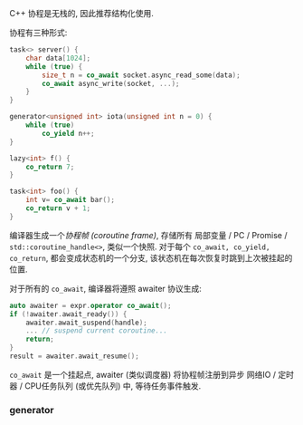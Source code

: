 C++ 协程是无栈的, 因此推荐结构化使用.

协程有三种形式:

```cpp
task<> server() {
	char data[1024];
	while (true) {
		size_t n = co_await socket.async_read_some(data);
		co_await async_write(socket, ...);
	}
}

generator<unsigned int> iota(unsigned int n = 0) {
	while (true)
		co_yield n++;
}

lazy<int> f() {
	co_return 7;
}
```

```cpp
task<int> foo() {
	int v= co_await bar();
	co_return v + 1;
}
```

编译器生成一个*协程帧 (coroutine frame)*, 存储所有 局部变量 / PC / Promise / `std::coroutine_handle<>`, 类似一个快照. 对于每个 `co_await, co_yield, co_return`, 都会变成状态机的一个分支, 该状态机在每次恢复时跳到上次被挂起的位置. 

对于所有的 `co_await`, 编译器将遵照 awaiter 协议生成:
```cpp
auto awaiter = expr.operator co_await();
if (!awaiter.await_ready()) { 
	awaiter.await_suspend(handle);
	... // suspend current coroutine...
	return; 
}
result = awaiter.await_resume();
```

`co_await` 是一个挂起点, awaiter (类似调度器) 将协程帧注册到异步 网络IO / 定时器 / CPU任务队列 (或优先队列) 中, 等待任务事件触发.





### generator 

